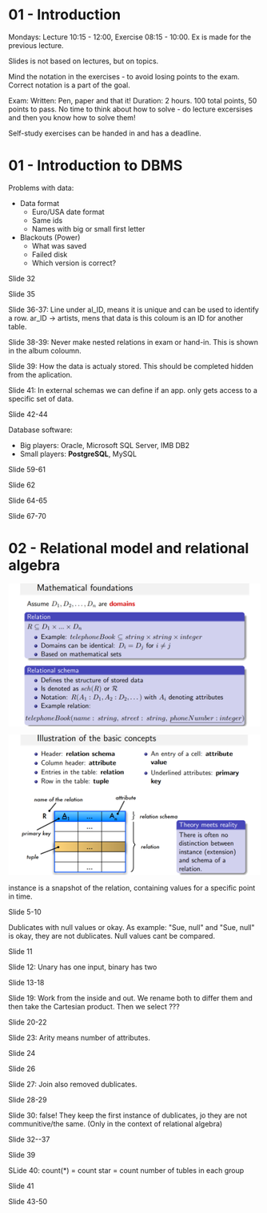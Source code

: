 # 01 - Introduction

Mondays: Lecture 10:15 - 12:00, Exercise 08:15 - 10:00. Ex is made for the previous lecture.

Slides is not based on lectures, but on topics.

Mind the notation in the exercises - to avoid losing points to the exam. Correct notation is a part of the goal.

Exam: Written: Pen, paper and that it! Duration: 2 hours. 100 total points, 50 points to pass. No time to think about how to solve - do lecture excersises and then you know how to solve them!

Self-study exercises can be handed in and has a deadline.

# 01 - Introduction to DBMS

Problems with data:

- Data format
  - Euro/USA date format
  - Same ids
  - Names with big or small first letter
- Blackouts (Power)
  - What was saved
  - Failed disk
  - Which version is correct?

Slide 32

Slide 35

Slide 36-37: Line under al_ID, means it is unique and can be used to identify a row. ar_ID -> artists, mens that data is this coloum is an ID for another table.

Slide 38-39: Never make nested relations in exam or hand-in. This is shown in the album coloumn.

Slide 39: How the data is actualy stored. This should be completed hidden from the aplication.

Slide 41: In external schemas we can define if an app. only gets access to a specific set of data.

Slide 42-44

Database software:

- Big players: Oracle, Microsoft SQL Server, IMB DB2
- Small players: **PostgreSQL**, MySQL

Slide 59-61

Slide 62

Slide 64-65

Slide 67-70

# 02 - Relational model and relational algebra

![](.\img\3.png)

![](.\img\4.png)

instance is a snapshot of the relation, containing values for a specific point in time.

Slide 5-10

Dublicates with null values or okay. As example: "Sue, null" and "Sue, null" is okay, they are not dublicates. Null values cant be compared.

Slide 11

Slide 12: Unary has one input, binary has two

Slide 13-18

Slide 19: Work from the inside and out. We rename both to differ them and then take the Cartesian product. Then we select ???

Slide 20-22

Slide 23: Arity means number of attributes.

Slide 24

Slide 26

Slide 27: Join also removed dublicates.

Slide 28-29

Slide 30: false! They keep the first instance of dublicates, jo they are not communitive/the same. (Only in the context of relational algebra)

Slide 32--37

Slide 39

SLide 40: count(*) = count star = count number of tubles in each group

Slide 41

Slide 43-50







